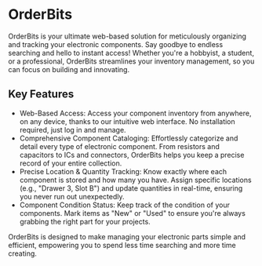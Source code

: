 # OrderBits

OrderBits is your ultimate web-based solution for meticulously organizing and tracking your electronic components. Say
goodbye to endless searching and hello to instant access! Whether you're a hobbyist, a student, or a professional, 
OrderBits streamlines your inventory management, so you can focus on building and innovating.

## Key Features

- Web-Based Access: Access your component inventory from anywhere, on any device, thanks to our intuitive web interface.
No installation required, just log in and manage.
- Comprehensive Component Cataloging: Effortlessly categorize and detail every type of electronic component. From 
resistors and capacitors to ICs and connectors, OrderBits helps you keep a precise record of your entire collection.
- Precise Location & Quantity Tracking: Know exactly where each component is stored and how many you have. Assign 
specific locations (e.g., "Drawer 3, Slot B") and update quantities in real-time, ensuring you never run out unexpectedly.
- Component Condition Status: Keep track of the condition of your components. Mark items as "New" or "Used" to ensure 
you're always grabbing the right part for your projects.

OrderBits is designed to make managing your electronic parts simple and efficient, empowering you to spend less time 
searching and more time creating.
